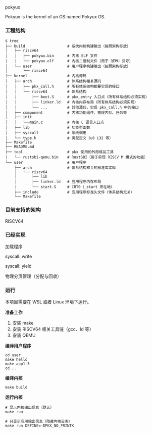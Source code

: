pokyux

Pokyux is the kernel of an OS named Pokyux OS.

### 工程结构

```shell
$ tree
├── build                   # 系统内核构建输出（按照架构存放）
│   ├── riscv64
│   │   ├── pokyux.bin      # 内核 ELF 文件
│   │   └── pokyux.elf      # 内核二进制文件（用于 QEMU 引导）
│   └── user                # 用户程序构建输出（按照架构存放）
│       └── riscv64
├── kernel					# 内核源码
│   ├── arch				# 体系结构相关源码
│   │   ├── pkx_call.h		# 所有体系结构都要实现的接口
│   │   └── riscv64			# 体系结构
│   │       ├── boot.S		# pkx_entry 入口点（所有体系结构必须实现）
│   │       ├── linker.ld	# 内核内存布局（所有体系结构必须实现）
│   │       └── ...			# 其他源码，实现 pkx_call.h 中的接口
│   ├── component			# 内核功能组件，管理内存、任务等
│   ├── init
│   │   └──main.c			# 内核 C 语言入口点
│   ├── lib					# 功能型函数
│   ├── syscall				# 系统调用
│   └── type.h				# 类型定义（u8 i32 等）
├── Makefile
├── README.md
├── tool					# pkx 使用的外部成品工具
│   └── rustsbi-qemu.bin	# RustSBI（用于实现 RISCV M 模式的功能）
└── user					# 用户程序
    ├── arch				# 体系结构相关的标准库实现
    │   └── riscv64
    │       ├── lib
    │       ├── linker.ld	# 应用程序内存布局
    │       └── start.S		# CRT0（_start 所在地）
    ├── include				# 应用程序标准头文件（体系结构无关）
    └── Makefile
```



### 目前支持的架构

RISCV64

### 已经实现

加载程序

syscall: write

syscall: yield

物理分页管理（分配与回收）

### 运行

本项目需要在 WSL 或者 Linux 环境下运行。

**准备工作**

1. 安装 make
2. 安装 RISCV64 相关工具链（gcc、ld 等）
3. 安装 QEMU

**编译用户程序**

```shell
cd user
make hello
make app1-3
cd ..
```

**编译内核**

```shell
make build
```

**运行内核**

```shell
# 显示内核输出信息（默认）
make run

# 只显示应用输出信息（隐藏内核日志）
make run DEFINE=-DPKX_NO_PRINTK
```

